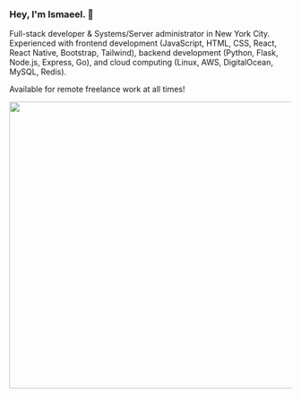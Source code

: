 ### Hey, I'm Ismaeel. 👋

Full-stack developer & Systems/Server administrator in New York City. Experienced with frontend development (JavaScript, HTML, CSS, React, React Native, Bootstrap, Tailwind), backend development (Python, Flask, Node.js, Express, Go), and cloud computing (Linux, AWS, DigitalOcean, MySQL, Redis).

Available for remote freelance work at all times!

<div>
<a href="https://github.com/anuraghazra/github-readme-stats">
    <img align="center" width="512" src="https://github-readme-stats.vercel.app/api?username=IsmaeelAkram&show_icons=true&theme=light&count_private=true" />
</a>
</div>


